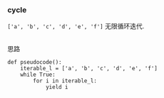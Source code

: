 ### cycle
`['a', 'b', 'c', 'd', 'e', 'f']` 无限循环迭代.  


&nbsp;  
思路
```
def pseudocode():
    iterable_l = ['a', 'b', 'c', 'd', 'e', 'f']
    while True:
        for i in iterable_l:
            yield i
```
